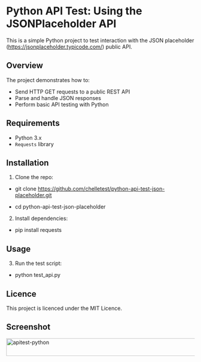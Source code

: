 # Python API Test: Using the JSONPlaceholder API

This is a simple Python project to test interaction with the JSON placeholder (https://jsonplaceholder.typicode.com/) public API.

## Overview

The project demonstrates how to:

- Send HTTP GET requests to a public REST API
- Parse and handle JSON responses
- Perform basic API testing with Python

## Requirements

- Python 3.x
- `Requests` library

## Installation

1. Clone the repo:

- git clone https://github.com/chelletest/python-api-test-json-placeholder.git

- cd python-api-test-json-placeholder


2. Install dependencies:
- pip install requests

## Usage

3. Run the test script:
   
- python test_api.py

## Licence   

This project is licenced under the MIT Licence.

## Screenshot

<img width="923" height="47" alt="apitest-python" src="https://github.com/user-attachments/assets/a1abcac6-ddaa-4398-b94d-8be219c50098" />

